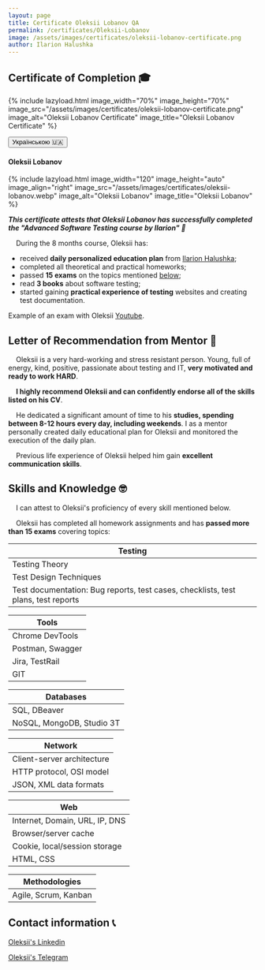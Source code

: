 ```yaml
---
layout: page
title: Certificate Oleksii Lobanov QA
permalink: /certificates/Oleksii-Lobanov
image: /assets/images/certificates/oleksii-lobanov-certificate.png
author: Ilarion Halushka
---
```


## Certificate of Completion 🎓

{% include lazyload.html image_width="70%" image_height="70%" image_src="/assets/images/certificates/oleksii-lobanov-certificate.png" image_alt="Oleksii Lobanov Certificate" image_title="Oleksii Lobanov Certificate" %}

<div>
    <button class="lang-btn" onclick="location.href='/ua/certificates/Oleksii-Lobanov#сертифікат-студента-'" type="button"> Українською 🇺🇦</button>
</div>

#### Oleksii Lobanov

{% include lazyload.html image_width="120" image_height="auto" image_align="right" image_src="/assets/images/certificates/oleksii-lobanov.webp" image_alt="Oleksii Lobanov" image_title="Oleksii Lobanov" %}

***This certificate attests that Oleksii Lobanov has successfully completed the "Advanced Software Testing course by Ilarion" 🎉***

&nbsp;&nbsp;&nbsp; During the 8 months course, Oleksii has:

* received **daily personalized education plan** from <a target="_blank" href="/about">Ilarion Halushka</a>;
* completed all theoretical and practical homeworks;
* passed **15 exams** on the topics mentioned [below](#skills-and-knowledge-);
* read **3 books** about software testing;
* started gaining **practical experience of testing** websites and creating test documentation.

Example of an exam with Oleksii <a target="_blank" href="https://www.youtube.com/watch?v=HLzbaADQV5o">Youtube</a>.

## Letter of Recommendation from Mentor 📜

&nbsp;&nbsp;&nbsp; Oleksii is a very hard-working and stress resistant person.
Young, full of energy, kind, positive, passionate about testing and IT, **very motivated and ready to work HARD**.

&nbsp;&nbsp;&nbsp; **I highly recommend Oleksii and can confidently endorse all of the skills listed on his CV**.

&nbsp;&nbsp;&nbsp; He dedicated a significant amount of time to his **studies, spending between 8-12 hours every day, including weekends**.
I as a mentor personally created daily educational plan for Oleksii and monitored the execution of the daily plan.

&nbsp;&nbsp;&nbsp; Previous life experience of Oleksii helped him gain **excellent communication skills**.

## Skills and Knowledge 🤓

&nbsp;&nbsp;&nbsp; I can attest to Oleksii's proficiency of every skill mentioned below.

&nbsp;&nbsp;&nbsp; Oleksii has completed all homework assignments and has **passed more than 15 exams** covering topics:

Testing |
--- |
Testing Theory |
Test Design Techniques |
Test documentation: Bug reports, test cases, checklists, test plans, test reports |

Tools |
--- |
Chrome DevTools |
Postman, Swagger |
Jira, TestRail |
GIT |

Databases |
--- |
SQL, DBeaver |
NoSQL, MongoDB, Studio 3T |

Network |
--- |
Client-server architecture |
HTTP protocol, OSI model |
JSON, XML data formats |

Web |
--- |
Internet, Domain, URL, IP, DNS |
Browser/server cache |
Cookie, local/session storage |
HTML, CSS |

Methodologies |
--- |
Agile, Scrum, Kanban |


## Contact information 📞

<a target="_blank" rel="noreferrer" href="https://www.linkedin.com/in/alexey-lobanov-qa/" title="Oleksii's Linkedin">Oleksii's Linkedin <i class="fa fa-1x fa-linkedin-square"></i></a>

<a target="_blank" rel="noreferrer" href="https://t.me/alexeyLobanov1" title="Oleksii's Telegram">Oleksii's Telegram</a>





